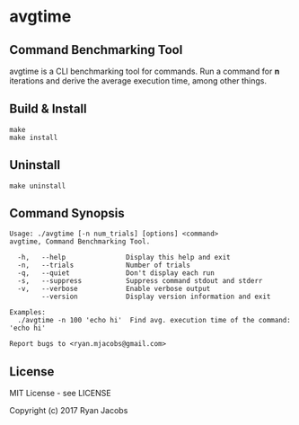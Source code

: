 avgtime
=======

Command Benchmarking Tool
-------------------------

avgtime is a CLI benchmarking tool for commands. Run a command for **n**
iterations and derive the average execution time, among other things.

Build & Install
---------------

```
make
make install
```

Uninstall
---------

```
make uninstall
```

Command Synopsis
----------------

```
Usage: ./avgtime [-n num_trials] [options] <command>
avgtime, Command Benchmarking Tool.

  -h,   --help               Display this help and exit
  -n,   --trials             Number of trials
  -q,   --quiet              Don't display each run
  -s,   --suppress           Suppress command stdout and stderr
  -v,   --verbose            Enable verbose output
        --version            Display version information and exit

Examples:
  ./avgtime -n 100 'echo hi'  Find avg. execution time of the command: 'echo hi'

Report bugs to <ryan.mjacobs@gmail.com>
```

License
-------

MIT License - see LICENSE

Copyright (c) 2017 Ryan Jacobs
